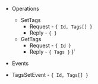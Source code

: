 - Operations
  - SetTags
    - Request - `{ Id, Tags[] }`
    - Reply - `{ }`
  - GetTags
    - Request - `{ Id }`
    - Reply - `{ Tags }` }`
    
- Events
 - TagsSetEvent - `{ Id, Tags[] }`
